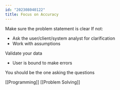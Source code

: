 ```yaml
---
id: "202308040122"
title: Focus on Accuracy
---
```


Make sure the problem statement is clear
If not:

- Ask the user/client/system analyst for clarification
- Work with assumptions

Validate your data

- User is bound to make errors

You should be the one asking the questions

[[Programming]] [[Problem Solving]]
